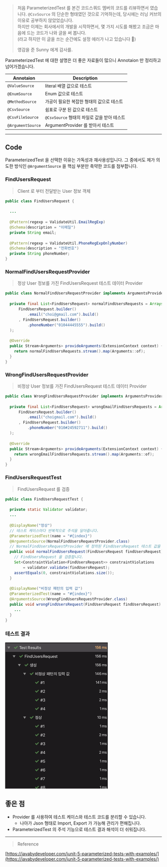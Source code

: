 > 처음 ParameterizedTest 를 본건 코드스쿼드 멤버의 코드를 리뷰하면서 였습니다. `@CsvSource` 의 단순한 형태였던 것으로 기억하는데, 당시에는 러닝 커브의 이유로 공부하지 않았었습니다.  
> 하지만 이제는 회사에서의 개발을 시작하면서, 몇 가지 시도를 해봤고 조금은 마음에 드는 코드가 나와 글을 써 봅니다.  
> (라고 하지만 이 글을 쓰는 순간에도 설정 에러가 나고 있습니다 🤣)  
> 
> 영감을 준 Sunny 에게 감사를.

ParameterizedTest 에 대한 설명은 더 좋은 자료들이 많으니 Annotaion 만 정리하고 넘어가겠습니다.

| Annotaion         | Description                                 |
| ----------------- | ------------------------------------------- |
| `@ValueSource`    | literal 배열 값으로 테스트                  |
| `@EnumSource`     | Enum 값으로 테스트                          |
| `@MethodSource`   | 가공이 필요한 복잡한 형태의 값으로 테스트   |
| `@CsvSource`      | 쉼표로 구분 된 값으로 테스트                |
| `@CsvFileSource`  | `@CsvSource` 형태의 파일로 값을 받아 테스트 |
| `@ArgumentSource` | ArgumentProvider 를 받아서 테스트           |

---

## Code

ParameterizedTest 을 선택한 이유는 가독성과 재사용성입니다. 그 중에서도 제가 의도한 방식인 `@ArgumentSource` 을 핵심 부분만 축약한 코드를 첨부합니다.

### FindUsersRequest

> Client 로 부터 전달받는 User 정보 객체

```java
public class FindUsersRequest {

  ...

  @Pattern(regexp = ValidateUtil.EmailRegExp)
  @Schema(description = "이메일")
  private String email;

  @Pattern(regexp = ValidateUtil.PhoneRegExpOnlyNumber)
  @Schema(description = "전화번호")
  private String phoneNumber;
}
```

### NormalFindUsersRequestProvider

> 정상 User 정보를 가진 FindUsersRequest 테스트 데이터 Provider

```java
public class NormalFindUsersRequestProvider implements ArgumentsProvider {

  private final List<FindUsersRequest> normalFindUsersRequests = Arrays.asList(
      FindUsersRequest.builder()
          .email("choi@gmail.com").build()
      , FindUsersRequest.builder()
          .phoneNumber("01044445555").build()
  );

  @Override
  public Stream<Arguments> provideArguments(ExtensionContext context) {
    return normalFindUsersRequests.stream().map(Arguments::of);
  }
}
```

### WrongFindUsersRequestProvider

> 비정상 User 정보를 가진 FindUsersRequest 테스트 데이터 Provider

```java
public class WrongFindUsersRequestProvider implements ArgumentsProvider {

  private final List<FindUsersRequest> wrongEmailFindUsersRequests = Arrays.asList(
      FindUsersRequest.builder()
          .email("choigmail.com").build()
      , FindUsersRequest.builder()
          .phoneNumber("010#24592711").build()
  );

  @Override
  public Stream<Arguments> provideArguments(ExtensionContext context) {
    return wrongEmailFindUsersRequests.stream().map(Arguments::of);
  }
}
```

### FindUsersRequestTest

> FindUsersRequest 를 검증

```java
public class FindUsersRequestTest {

  private static Validator validator;
  ...

  @DisplayName("정상")
  // 테스트 케이스마다 반복적으로 주석을 달아줍니다.
  @ParameterizedTest(name = "#{index}")
  @ArgumentsSource(NormalFindUsersRequestProvider.class)
  // NormalFindUsersRequestProvider 에 정의된 FindUsersRequest 테스트 값을 가져옵니다.
  public void normalFindUsersRequest(FindUsersRequest findUsersRequest) {
    // FindUsersRequest 을 검증합니다.
    Set<ConstraintViolation<FindUsersRequest>> constraintViolations
        = validator.validate(findUsersRequest);
    assertEquals(0, constraintViolations.size());
  }

  @DisplayName("비정상 패턴의 입력 값")
  @ParameterizedTest(name = "#{index}")
  @ArgumentsSource(WrongFindUsersRequestProvider.class)
  public void wrongFindUsersRequest(FindUsersRequest findUsersRequest) {
    ...
  }
}
```

### 테스트 결과

![테스트 결과](2021-04-15-03-38-31.png)

## 좋은 점

- Provider 를 사용하여 테스트 케이스와 테스트 코드를 분리할 수 있습니다.
  - 나아가 Json 형태로 Import, Export 가 가능해 관리가 편해집니다.
- ParameterizedTest 의 주석 기능으로 테스트 결과 해석이 더 쉬워집니다.

---

> Reference

[https://javabydeveloper.com/junit-5-parameterized-tests-with-examples/](https://javabydeveloper.com/junit-5-parameterized-tests-with-examples/)
